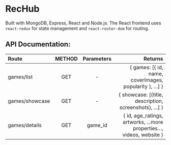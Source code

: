 # RecHub
Built with MongoDB, Express, React and Node.js.
The React frontend uses `react-redux` for state management and `react-router-dom` for routing.

## API Documentation:
| Route          | METHOD | Parameters |                                                 Returns |
| :------------- | :----: | :--------: | ------------------------------------------------------: |
| games/list     |  GET   |     -      | { games: [{ id, name, coverImages, popularity }, ...] } |
| games/showcase |  GET   |     -      |       { showcase: [{title, description, screenshots}, ...] } |
| games/details  |  GET   |  game_id   |                                                { id, age_ratings, artworks, ...more properties..., videos, website } |
